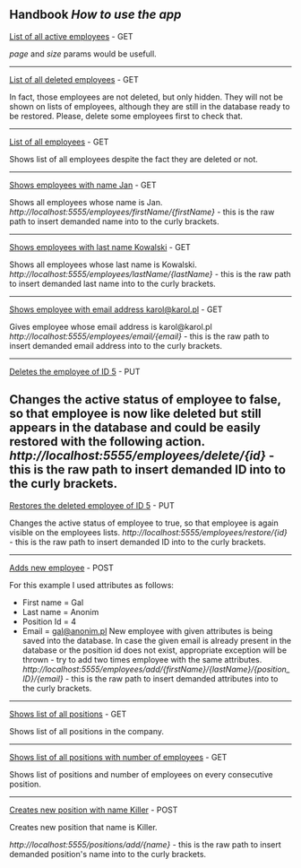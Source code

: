 ## Handbook *How to use the app*

[List of all active employees](http://localhost:5555/employees) - GET

*page* and *size* params would be usefull.


---
[List of all deleted employees](http://localhost:5555/employees/deleted) - GET

In fact, those employees are not deleted, but only hidden. They will not be shown on lists of employees, although they are still in the database ready to be restored.
Please, delete some employees first to check that.


---
[List of all employees](http://localhost:5555/employees/withDeleted) - GET

Shows list of all employees despite the fact they are deleted or not.


---
[Shows employees with name Jan](http://localhost:5555/employees/firstName/Jan) - GET

Shows all employees whose name is Jan. 
*http://localhost:5555/employees/firstName/{firstName}* - this is the raw path to insert demanded name into to the curly brackets.


---
[Shows employees with last name Kowalski](http://localhost:5555/employees/lastName/Kowalski) - GET

Shows all employees whose last name is Kowalski.
*http://localhost:5555/employees/lastName/{lastName}* - this is the raw path to insert demanded last name into to the curly brackets.


---
[Shows employee with email address karol@karol.pl](http://localhost:5555/employees/email/karol@karol.pl) - GET

Gives employee whose email address is karol@<span></span>karol.pl
*http://localhost:5555/employees/email/{email}* - this is the raw path to insert demanded email address into to the curly brackets.


---
[Deletes the employee of ID 5](http://localhost:5555/employees/delete/5) - PUT

Changes the active status of employee to false, so that employee is now like deleted but still appears in the database and could be easily restored with the following action.
*http://localhost:5555/employees/delete/{id}* - this is the raw path to insert demanded ID into to the curly brackets.
---
[Restores the deleted employee of ID 5](http://localhost:5555/employees/restore/5) - PUT

Changes the active status of employee to true, so that employee is again visible on the employees lists.
*http://localhost:5555/employees/restore/{id}* - this is the raw path to insert demanded ID into to the curly brackets.


---
[Adds new employee](http://localhost:5555/employees/add/Gal/Anonim/4/gal@anonim.pl) - POST

For this example I used attributes as follows:
* First name = Gal
* Last name = Anonim
* Position Id = 4
* Email = gal@anonim.pl
New employee with given attributes is being saved into the database. In case the given email is already present in the database or the position id does not exist, appropriate exception will be thrown - try to add two times employee with the same attributes.
*http://localhost:5555/employees/add/{firstName}/{lastName}/{position_ID}/{email}* - this is the raw path to insert demanded attributes into to the curly brackets.


---
[Shows list of all positions](http://localhost:5555/positions) - GET

Shows list of all positions in the company.


---
[Shows list of all positions with number of employees](http://localhost:5555/positions/count) - GET

Shows list of positions and number of employees on every consecutive position.


---
[Creates new position with name Killer](http://localhost:5555/positions/add/Killer) - POST

Creates new position that name is Killer.

*http://localhost:5555/positions/add/{name}* - this is the raw path to insert demanded position's name into to the curly brackets.

